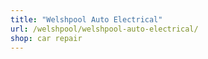 ```yaml
---
title: "Welshpool Auto Electrical"
url: /welshpool/welshpool-auto-electrical/
shop: car repair
---
```

